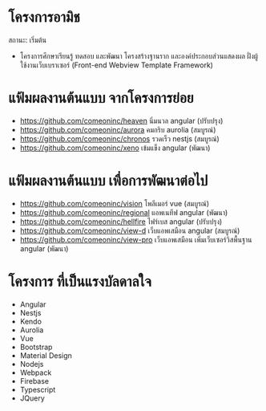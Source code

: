 # โครงการอามิช
สถานะ: เริ่มต้น
- โครงการศึกษาเรียนรู้ ทดสอบ และพัฒนา โครงสร้างฐานราก และองค์ประกอบส่วนแสดงผล ฝั่งผู้ใช้งานเว็บเบราเซอร์ (Front-end Webview Template Framework)

# แฟ้มผลงานต้นแบบ จากโครงการย่อย
- https://github.com/comeoninc/heaven นิ่มนวล angular (ปรับปรุง)
- https://github.com/comeoninc/aurora คมกริบ aurolia (สมบูรณ์)
- https://github.com/comeoninc/chronos รวดเร็ว nestjs (สมบูรณ์)
- https://github.com/comeoninc/xeno เข้มแข็ง angular (พัฒนา)

# แฟ้มผลงานต้นแบบ เพื่อการพัฒนาต่อไป
- https://github.com/comeoninc/vision โพลีเมอร์ vue (สมบูรณ์)
- https://github.com/comeoninc/regional แอพเนทีฟ angular (พัฒนา)
- https://github.com/comeoninc/hellfire ไฟร์เบส angular (ปรับปรุง)
- https://github.com/comeoninc/view-d เว็บแอพเสมือน angular (สมบูรณ์)
- https://github.com/comeoninc/view-pro เว็บแอพเสมือน เพิ่มเว็บเซอร์วิสพื้นฐาน angular (พัฒนา)


# โครงการ ที่เป็นแรงบัลดาลใจ
- Angular
- Nestjs
- Kendo
- Aurolia
- Vue
- Bootstrap
- Material Design
- Nodejs
- Webpack
- Firebase
- Typescript
- JQuery


